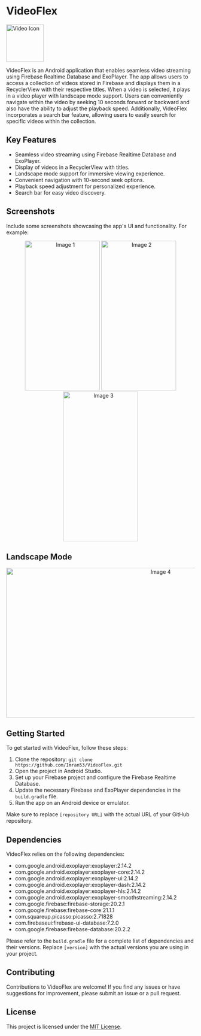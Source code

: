 # VideoFlex

<img src="https://github.com/Imran53/VideoFlex/assets/53171337/f64e482b-e556-49b3-b792-a18a8326b32d" alt="Video Icon" width="100" height="100">

VideoFlex is an Android application that enables seamless video streaming using Firebase Realtime Database and ExoPlayer. The app allows users to access a collection of videos stored in Firebase and displays them in a RecyclerView with their respective titles. When a video is selected, it plays in a video player with landscape mode support. Users can conveniently navigate within the video by seeking 10 seconds forward or backward and also have the ability to adjust the playback speed. Additionally, VideoFlex incorporates a search bar feature, allowing users to easily search for specific videos within the collection.

## Key Features

- Seamless video streaming using Firebase Realtime Database and ExoPlayer.
- Display of videos in a RecyclerView with titles.
- Landscape mode support for immersive viewing experience.
- Convenient navigation with 10-second seek options.
- Playback speed adjustment for personalized experience.
- Search bar for easy video discovery.

## Screenshots

Include some screenshots showcasing the app's UI and functionality. For example:

<div align="center">
  <img src="https://github.com/Imran53/VideoFlex/assets/53171337/0350cbb1-426b-4dd8-800a-48c4a6530dcc" alt="Image 1" width="200" height="400">
  <img src="https://github.com/Imran53/VideoFlex/assets/53171337/529c0193-146f-45b2-9fc0-c11f9ef7258f" alt="Image 2" width="200" height="400">
  <img src="https://github.com/Imran53/VideoFlex/assets/53171337/b8e3d07e-e10d-4051-8b53-952822a552a5" alt="Image 3" width="200" height="400">
</div>

## Landscape Mode

<div align="center">
  <img src="https://github.com/Imran53/VideoFlex/assets/53171337/49b8435e-967b-4a74-a16d-6c7ac0de4b5e" alt="Image 4" width="810" height="400">
</div>


## Getting Started

To get started with VideoFlex, follow these steps:

1. Clone the repository: `git clone https://github.com/Imran53/VideoFlex.git`
2. Open the project in Android Studio.
3. Set up your Firebase project and configure the Firebase Realtime Database.
4. Update the necessary Firebase and ExoPlayer dependencies in the `build.gradle` file.
5. Run the app on an Android device or emulator.

Make sure to replace `[repository URL]` with the actual URL of your GitHub repository.


## Dependencies

VideoFlex relies on the following dependencies:

- com.google.android.exoplayer:exoplayer:2.14.2
- com.google.android.exoplayer:exoplayer-core:2.14.2
- com.google.android.exoplayer:exoplayer-ui:2.14.2
- com.google.android.exoplayer:exoplayer-dash:2.14.2
- com.google.android.exoplayer:exoplayer-hls:2.14.2
- com.google.android.exoplayer:exoplayer-smoothstreaming:2.14.2
- com.google.firebase:firebase-storage:20.2.1
- com.google.firebase:firebase-core:21.1.1
- com.squareup.picasso:picasso:2.71828
- com.firebaseui:firebase-ui-database:7.2.0
- com.google.firebase:firebase-database:20.2.2

Please refer to the `build.gradle` file for a complete list of dependencies and their versions. Replace `[version]` with the actual versions you are using in your project.



## Contributing

Contributions to VideoFlex are welcome! If you find any issues or have suggestions for improvement, please submit an issue or a pull request.

## License

This project is licensed under the [MIT License](LICENSE).

